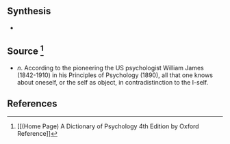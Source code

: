 ## Synthesis
- 
## Source [^1]
- $n$. According to the pioneering the US psychologist William James (1842-1910) in his Principles of Psychology (1890), all that one knows about oneself, or the self as object, in contradistinction to the I-self.
## References

[^1]: [[(Home Page) A Dictionary of Psychology 4th Edition by Oxford Reference]]